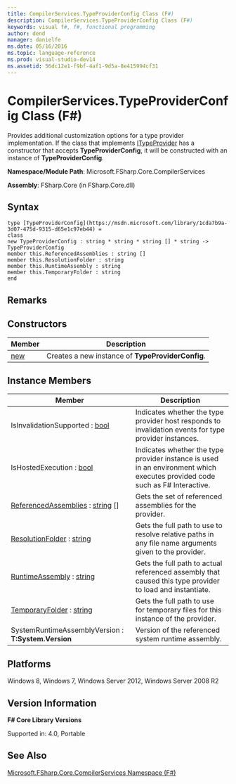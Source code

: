```yaml
---
title: CompilerServices.TypeProviderConfig Class (F#)
description: CompilerServices.TypeProviderConfig Class (F#)
keywords: visual f#, f#, functional programming
author: dend
manager: danielfe
ms.date: 05/16/2016
ms.topic: language-reference
ms.prod: visual-studio-dev14
ms.assetid: 56dc12e1-f9bf-4af1-9d5a-8e415994cf31 
---
```


# CompilerServices.TypeProviderConfig Class (F#)

Provides additional customization options for a type provider implementation. If the class that implements [ITypeProvider](https://msdn.microsoft.com/library/2c2b0571-843d-4a7d-95d4-0a7510ed5e2f) has a constructor that accepts **TypeProviderConfig**, it will be constructed with an instance of **TypeProviderConfig**.

**Namespace/Module Path**: Microsoft.FSharp.Core.CompilerServices

**Assembly**: FSharp.Core (in FSharp.Core.dll)


## Syntax

```
type [TypeProviderConfig](https://msdn.microsoft.com/library/1cda7b9a-3d07-475d-9315-d65e1c97eb44) =
class
new TypeProviderConfig : string * string * string [] * string -> TypeProviderConfig
member this.ReferencedAssemblies : string []
member this.ResolutionFolder : string
member this.RuntimeAssembly : string
member this.TemporaryFolder : string
end
```

## Remarks

## Constructors


|Member|Description|
|------|-----------|
|[new](https://msdn.microsoft.com/library/a58edc91-0eae-49b8-9331-81115832f7af)|Creates a new instance of **TypeProviderConfig**.|

## Instance Members


|Member|Description|
|------|-----------|
|IsInvalidationSupported : [bool](https://msdn.microsoft.com/library/89c0cf9c-49ce-4207-a3be-555851a67dd5)|Indicates whether the type provider host responds to invalidation events for type provider instances.|
|IsHostedExecution : [bool](https://msdn.microsoft.com/library/89c0cf9c-49ce-4207-a3be-555851a67dd5)|Indicates whether the type provider instance is used in an environment which executes provided code such as F# Interactive.|
|[ReferencedAssemblies](https://msdn.microsoft.com/library/24600287-d40a-4b38-a5e8-d903214dcef9) : [string](https://msdn.microsoft.com/library/12b97856-ec80-4f70-a018-afb0753f755a) []|Gets the set of referenced assemblies for the provider.|
|[ResolutionFolder](https://msdn.microsoft.com/library/3424c496-b38d-49cd-b4a4-869193f2baf6) : [string](https://msdn.microsoft.com/library/12b97856-ec80-4f70-a018-afb0753f755a)|Gets the full path to use to resolve relative paths in any file name arguments given to the provider.|
|[RuntimeAssembly](https://msdn.microsoft.com/library/3ff43026-7d3a-4b8b-942b-f38e9bd5dfe1) : [string](https://msdn.microsoft.com/library/12b97856-ec80-4f70-a018-afb0753f755a)|Gets the full path to actual referenced assembly that caused this type provider to load and instantiate.|
|[TemporaryFolder](https://msdn.microsoft.com/library/af72b3d0-9888-4d14-adce-e75ce35bf29c) : [string](https://msdn.microsoft.com/library/12b97856-ec80-4f70-a018-afb0753f755a)|Gets the full path to use for temporary files for this instance of the provider.|
|SystemRuntimeAssemblyVersion : **T:System.Version**|Version of the referenced system runtime assembly.|

## Platforms
Windows 8, Windows 7, Windows Server 2012, Windows Server 2008 R2


## Version Information
**F# Core Library Versions**

Supported in: 4.0, Portable




## See Also
[Microsoft.FSharp.Core.CompilerServices Namespace &#40;F&#35;&#41;](Microsoft.FSharp.Core.CompilerServices-Namespace-%5BFSharp%5D.md)

